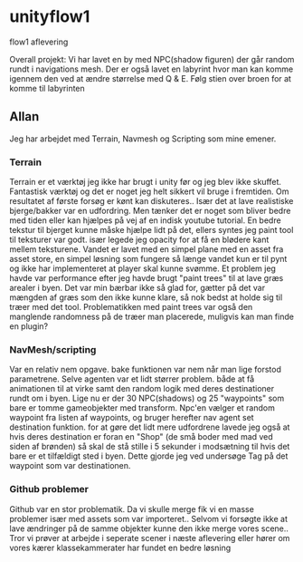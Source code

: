 # unityflow1
flow1 aflevering

Overall projekt:
Vi har lavet en by med NPC(shadow figuren) der går random rundt i navigations mesh. Der er også lavet en labyrint hvor man kan komme igennem den ved at ændre størrelse med Q & E.
Følg stien over broen for at komme til labyrinten

## Allan
Jeg har arbejdet med Terrain, Navmesh og Scripting som mine emener. 
### Terrain 
Terrain er et værktøj jeg ikke har brugt i unity før og jeg blev ikke skuffet. Fantastisk værktøj og det er noget jeg helt sikkert vil bruge i fremtiden. Om resultatet af første forsøg er kønt kan diskuteres.. Især det at lave realistiske bjerge/bakker var en udfordring. Men tænker det er noget som bliver bedre med tiden eller kan hjælpes på vej af en indisk youtube tutorial. En bedre tekstur til bjerget kunne måske hjælpe lidt på det, ellers syntes jeg paint tool til teksturer var godt. især legede jeg opacity for at få en blødere kant mellem teksturene. Vandet er lavet med en simpel plane med en asset fra asset store, en simpel løsning som fungere så længe vandet kun er til pynt og ikke har implementeret at player skal kunne svømme. Et problem jeg havde var performance efter jeg havde brugt "paint trees" til at lave græs arealer i byen. Det var min bærbar ikke så glad for, gætter på det var mængden af græs som den ikke kunne klare, så nok bedst at holde sig til træer med det tool. Problematikken med paint trees var også den manglende randomness på de træer man placerede, muligvis kan man finde en plugin?
### NavMesh/scripting 
Var en relativ nem opgave. bake funktionen var nem når man lige forstod parametrene. Selve agenten var et lidt størrer problem. både at få animationen til at virke samt den random logik med deres destinationer rundt om i byen. Lige nu er der 30 NPC(shadows) og 25 "waypoints" som bare er tomme gameobjekter med transform. Npc'en vælger et random waypoint fra listen af waypoints, og bruger herefter nav agent set destination funktion. for at gøre det lidt mere udfordrene lavede jeg også at hvis deres destination er foran en "Shop" (de små boder med mad ved siden af brønden) så skal de stå stille i 5 sekunder i modsætning til hvis det bare er et tilfældigt sted i byen. Dette gjorde jeg ved undersøge Tag på det waypoint som var destinationen.
### Github problemer
Github var en stor problematik. Da vi skulle merge fik vi en masse problemer især med assets som var importeret.. Selvom vi forsøgte ikke at lave ændringer på de samme objekter kunne den ikke merge vores scene.. Tror vi prøver at arbejde i seperate scener i næste aflevering eller hører om vores kærer klassekammerater har fundet en bedre løsning
